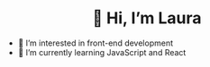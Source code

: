 <h1 align='center'>
    <strong> 👋 Hi, I’m Laura </strong>
</h1>

<!-- <h3 align='center'>Front-end developer in Spain</h3> -->

- 👀 I’m interested in front-end development
- 🌱 I’m currently learning JavaScript and React

<!--
<h2>Tools I use:<h2>
  - Figma
  - Adobe XD
  - 
-->
<!---
LFV97/LFV97 is a ✨ special ✨ repository because its `README.md` (this file) appears on your GitHub profile.
You can click the Preview link to take a look at your changes.
--->
